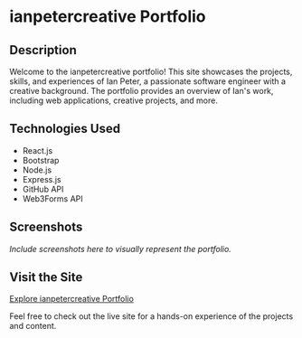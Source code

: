 # ianpetercreative Portfolio

## Description
Welcome to the ianpetercreative portfolio! This site showcases the projects, skills, and experiences of Ian Peter, a passionate software engineer with a creative background. The portfolio provides an overview of Ian's work, including web applications, creative projects, and more.

## Technologies Used
- React.js
- Bootstrap
- Node.js
- Express.js
- GitHub API
- Web3Forms API

## Screenshots
*Include screenshots here to visually represent the portfolio.*

## Visit the Site
[Explore ianpetercreative Portfolio](https://www.ianpetercreative.com)

Feel free to check out the live site for a hands-on experience of the projects and content.

